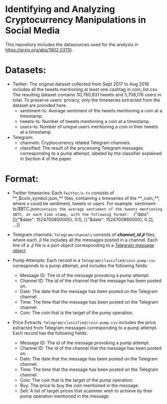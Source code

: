 # Identifying and Analyzing Cryptocurrency Manipulations in Social Media
This repository includes the datasources used for the analysis in https://arxiv.org/abs/1902.03110.

# Datasets:
- Twitter: The original dataset collected from Sept 2017 to Aug 2018 includes all the tweets mentioning at least one cashtag in coin_list.csv. The resulting dataset contains 30,760,831 tweets and 3,708,176 users in total. To preserve users' privacy, only the timeseries extracted from the dataset are provided here.
  - sentiment-ts: Average sentiment of the tweets mentioning a coin at a timestamp.
  - tweets-ts: Number of tweets mentioning a coin at a timestamp.
  - users-ts: Number of unique users mentioning a coin in their tweets at a timestamp.
- Telegram: 
  - channels: Cryptocurrency related Telegram channels.
  - classified: The result of the processing Telegram messages corresponding to a pump attempt, labeled by the classifier explained in Section 4 of the paper.

# Format:
- Twitter timeseries: Each `Twitter/x-ts` consists of **_$coin_symbol.json_** files, containing x timeseries of the **_coin_**, where x could be sentiment, tweets or users. For example `sentiment-ts/$BTC.json` contains the average sentiment of the tweets mentioning $BTC, at each time stamp, with the following format:  
`{"data": [[{"$date": 1524700800000}, 0.1], [{"$date": 1524700860000}, 0.2], ...]}` 
- Telegram channels: `Telegram/channels` consists of **_channel_id.jl_** files, where each .jl file includes all the messages posted in a channel. Each line of a .jl file is a json object corresponding to a [Telegram message object](https://python-telegram-bot.readthedocs.io/en/stable/telegram.message.html)
- Pump Attempts: Each record in a `Telegram/classified/coin-pump.csv` corresponds to a pump attempt, and includes the following fields:
  - Message ID: The id of the message provoking a pump attempt.
  - Channel ID: The id of the channel that the message has been posted on.
  - Date: The date that the message has been posted on the Telegram channel.
  - Time: The time that the message has been posted on the Telegram channel.
  - Coin: The coin that is the target of the pump operation.
  
- Price Extracts: `Telegram/classified/coin-pump.csv` includes the price extracted from Telegram messages corresponding to a pump attempt. Each record has the following fields:
  - Message ID: The id of the message provoking a pump attempt.
  - Channel ID: The id of the channel that the message has been posted on.
  - Date: The date that the message has been posted on the Telegram channel.
  - Time: The time that the message has been posted on the Telegram channel.
  - Coin: The coin that is the target of the pump operation.
  - Buy: The price to buy the coin mentioned in the message.
  - Sell: A list of target prices that scammer wish to achieve by their pump operation mentioned in the message. 
